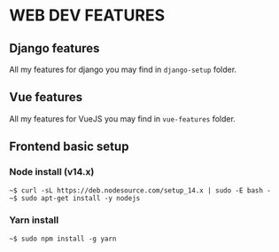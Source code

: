 # WEB DEV FEATURES

## Django features
All my features for django you may find in `django-setup` folder.

## Vue features
All my features for VueJS you may find in `vue-features` folder.

## Frontend basic setup

### Node install (v14.x)
```
~$ curl -sL https://deb.nodesource.com/setup_14.x | sudo -E bash -
~$ sudo apt-get install -y nodejs
```
### Yarn install
```
~$ sudo npm install -g yarn
```